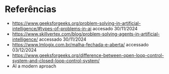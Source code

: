 # Referências

- https://www.geeksforgeeks.org/problem-solving-in-artificial-intelligence/#types-of-problems-in-ai accesado 30/11/2024
- https://www.skillvertex.com/blog/problem-solving-agents-in-artificial-intelligence/ accessado 30/11/2024
- https://www.lmlogix.com.br/malha-fechada-e-aberta/ accessado 03/12/2024
- https://www.geeksforgeeks.org/difference-between-open-loop-control-system-and-closed-loop-control-system/
- AI a modern aproach